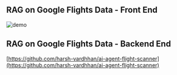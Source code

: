 ## RAG on Google Flights Data - Front End

![demo](https://github.com/user-attachments/assets/2567bd74-c225-4805-b677-3915c8ac050a)


## RAG on Google Flights Data - Backend End

[https://github.com/harsh-vardhhan/ai-agent-flight-scanner](https://github.com/harsh-vardhhan/ai-agent-flight-scanner)

